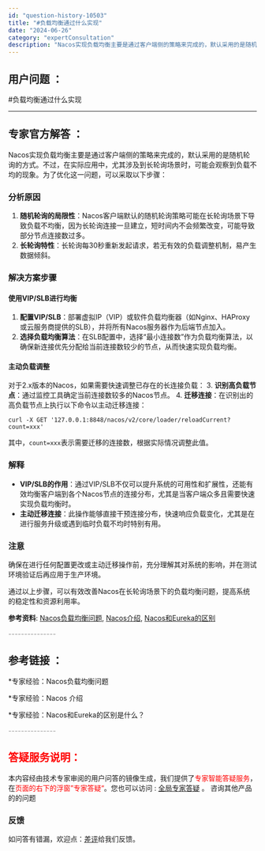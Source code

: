 ```yaml
---
id: "question-history-10503"
title: "#负载均衡通过什么实现"
date: "2024-06-26"
category: "expertConsultation"
description: "Nacos实现负载均衡主要是通过客户端侧的策略来完成的，默认采用的是随机轮询的方式。不过，在实际应用中，尤其涉及到长轮询场景时，可能会观察到负载不均的现象。为了优化这一问题，可以采取以下步骤：### 分析原因1. **随机轮询的局限性**：Nacos客户端默认的随机轮询策略可能在长轮询场景下导致负载"
---
```


## 用户问题 ： 
 #负载均衡通过什么实现  

---------------
## 专家官方解答 ：

Nacos实现负载均衡主要是通过客户端侧的策略来完成的，默认采用的是随机轮询的方式。不过，在实际应用中，尤其涉及到长轮询场景时，可能会观察到负载不均的现象。为了优化这一问题，可以采取以下步骤：

### 分析原因
1. **随机轮询的局限性**：Nacos客户端默认的随机轮询策略可能在长轮询场景下导致负载不均衡，因为长轮询连接一旦建立，短时间内不会频繁改变，可能导致部分节点连接数过多。
2. **长轮询特性**：长轮询每30秒重新发起请求，若无有效的负载调整机制，易产生数据倾斜。

### 解决方案步骤
#### 使用VIP/SLB进行均衡
1. **配置VIP/SLB**：部署虚拟IP（VIP）或软件负载均衡器（如Nginx、HAProxy或云服务商提供的SLB），并将所有Nacos服务器作为后端节点加入。
2. **选择负载均衡算法**：在SLB配置中，选择“最小连接数”作为负载均衡算法，以确保新连接优先分配给当前连接数较少的节点，从而快速实现负载均衡。
   
#### 主动负载调整
对于2.x版本的Nacos，如果需要快速调整已存在的长连接负载：
3. **识别高负载节点**：通过监控工具确定当前连接数较多的Nacos节点。
4. **迁移连接**：在识别出的高负载节点上执行以下命令以主动迁移连接：
   ```
   curl -X GET '127.0.0.1:8848/nacos/v2/core/loader/reloadCurrent?count=xxx'
   ```
   其中，`count=xxx`表示需要迁移的连接数，根据实际情况调整此值。

### 解释
- **VIP/SLB的作用**：通过VIP/SLB不仅可以提升系统的可用性和扩展性，还能有效均衡客户端到各个Nacos节点的连接分布，尤其是当客户端众多且需要快速实现负载均衡时。
- **主动迁移连接**：此操作能够直接干预连接分布，快速响应负载变化，尤其是在进行服务升级或遇到临时负载不均时特别有用。

### 注意
确保在进行任何配置更改或主动迁移操作前，充分理解其对系统的影响，并在测试环境验证后再应用于生产环境。

通过以上步骤，可以有效改善Nacos在长轮询场景下的负载均衡问题，提高系统的稳定性和资源利用率。

**参考资料**: [Nacos负载均衡问题](#mbdtn), [Nacos介绍](#BIdat), [Nacos和Eureka的区别](#vEUqc)


<font color="#949494">---------------</font> 


## 参考链接 ：

*专家经验：Nacos负载均衡问题 
 
 *专家经验：Nacos 介绍 
 
 *专家经验：Nacos和Eureka的区别是什么？ 


 <font color="#949494">---------------</font> 
 


## <font color="#FF0000">答疑服务说明：</font> 

本内容经由技术专家审阅的用户问答的镜像生成，我们提供了<font color="#FF0000">专家智能答疑服务</font>，在<font color="#FF0000">页面的右下的浮窗”专家答疑“</font>。您也可以访问 : [全局专家答疑](https://answer.opensource.alibaba.com/docs/intro) 。 咨询其他产品的的问题

### 反馈
如问答有错漏，欢迎点：[差评](https://ai.nacos.io/user/feedbackByEnhancerGradePOJOID?enhancerGradePOJOId=15889)给我们反馈。
